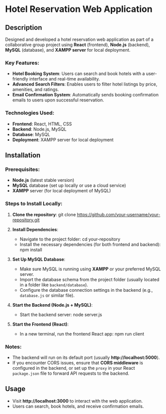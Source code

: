 # Hotel Reservation Web Application

## Description
Designed and developed a hotel reservation web application as part of a collaborative group project using **React** (frontend), **Node.js** (backend), **MySQL** (database), and **XAMPP server** for local deployment.

### Key Features:
- **Hotel Booking System**: Users can search and book hotels with a user-friendly interface and real-time availability.
- **Advanced Search Filters**: Enables users to filter hotel listings by price, amenities, and ratings.
- **Email Confirmation System**: Automatically sends booking confirmation emails to users upon successful reservation.

### Technologies Used:
- **Frontend**: React, HTML, CSS
- **Backend**: Node.js, MySQL
- **Database**: MySQL
- **Deployment**: XAMPP server for local deployment

## Installation

### Prerequisites:
- **Node.js** (latest stable version)
- **MySQL** database (set up locally or use a cloud service)
- **XAMPP** server (for local deployment of MySQL)

### Steps to Install Locally:

1. **Clone the repository**:
   git clone https://github.com/your-username/your-repository.git
2. **Install Dependencies**:
   - Navigate to the project folder:
     cd your-repository
   - Install the necessary dependencies (for both frontend and backend):
     npm install

3. **Set Up MySQL Database**:
   - Make sure MySQL is running using **XAMPP** or your preferred MySQL server.
   - Import the database schema from the project folder (usually located in a folder like `backend/database`).
   - Configure the database connection settings in the backend (e.g., `database.js` or similar file).

4. **Start the Backend (Node.js + MySQL)**:
   - Start the backend server:
     node server.js
5. **Start the Frontend (React)**:
   - In a new terminal, run the frontend React app:
     npm run client

### Notes:
- The backend will run on its default port (usually **http://localhost:5000**).
- If you encounter CORS issues, ensure that **CORS middleware** is configured in the backend, or set up the `proxy` in your React `package.json` file to forward API requests to the backend.

## Usage
- Visit **http://localhost:3000** to interact with the web application.
- Users can search, book hotels, and receive confirmation emails.
